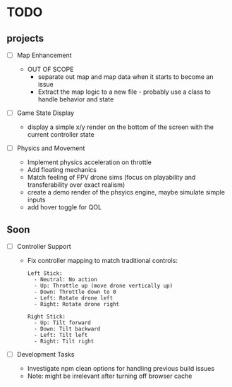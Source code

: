 # TODO

## projects
* [ ] Map Enhancement
  * OUT OF SCOPE
    * separate out map and map data when it starts to become an issue
    * Extract the map logic to a new file - probably use a class to handle behavior and state

* [ ] Game State Display
  * display a simple x/y render on the bottom of the screen with the current controller state

* [ ] Physics and Movement
  * Implement physics acceleration on throttle
  * Add floating mechanics
  * Match feeling of FPV drone sims (focus on playability and transferability over exact realism)
  * create a demo render of the phsyics engine, maybe simulate simple inputs
  * add hover toggle for QOL

## Soon

* [ ] Controller Support
  * Fix controller mapping to match traditional controls:
    ```
    Left Stick:
      - Neutral: No action
      - Up: Throttle up (move drone vertically up)
      - Down: Throttle down to 0
      - Left: Rotate drone left
      - Right: Rotate drone right
    
    Right Stick:
      - Up: Tilt forward
      - Down: Tilt backward
      - Left: Tilt left
      - Right: Tilt right
    ```

* [ ] Development Tasks
  * Investigate npm clean options for handling previous build issues
  * Note: might be irrelevant after turning off browser cache